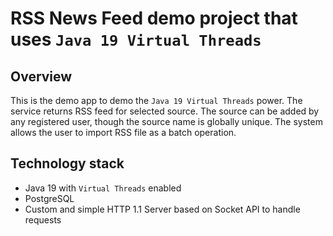 # RSS News Feed demo project that uses `Java 19 Virtual Threads`

## Overview
This is the demo app to demo the `Java 19 Virtual Threads` power. The service returns RSS feed 
for selected source. The source can be added by any registered user, though the source name is globally 
unique. The system allows the user to import RSS file as a batch operation.

## Technology stack
* Java 19 with `Virtual Threads` enabled
* PostgreSQL
* Custom and simple HTTP 1.1 Server based on Socket API to handle requests
